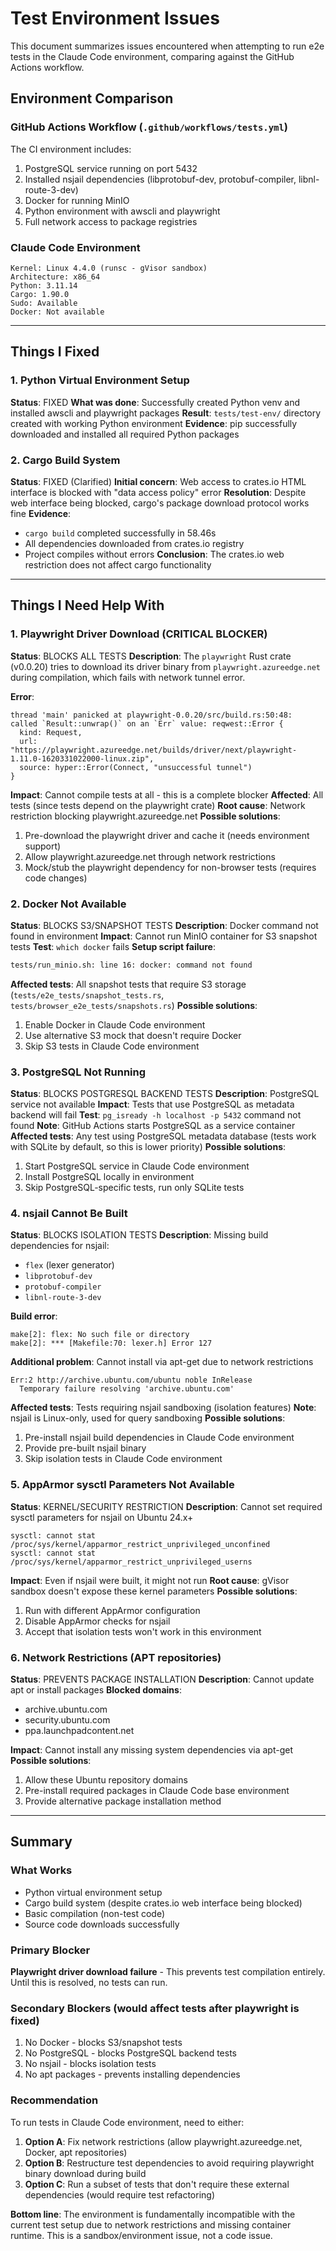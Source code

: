 # Test Environment Issues

This document summarizes issues encountered when attempting to run e2e tests in the Claude Code environment, comparing against the GitHub Actions workflow.

## Environment Comparison

### GitHub Actions Workflow (`.github/workflows/tests.yml`)
The CI environment includes:
1. PostgreSQL service running on port 5432
2. Installed nsjail dependencies (libprotobuf-dev, protobuf-compiler, libnl-route-3-dev)
3. Docker for running MinIO
4. Python environment with awscli and playwright
5. Full network access to package registries

### Claude Code Environment
```
Kernel: Linux 4.4.0 (runsc - gVisor sandbox)
Architecture: x86_64
Python: 3.11.14
Cargo: 1.90.0
Sudo: Available
Docker: Not available
```

---

## Things I Fixed

### 1. Python Virtual Environment Setup
**Status**: FIXED
**What was done**: Successfully created Python venv and installed awscli and playwright packages
**Result**: `tests/test-env/` directory created with working Python environment
**Evidence**: pip successfully downloaded and installed all required Python packages

### 2. Cargo Build System
**Status**: FIXED (Clarified)
**Initial concern**: Web access to crates.io HTML interface is blocked with "data access policy" error
**Resolution**: Despite web interface being blocked, cargo's package download protocol works fine
**Evidence**:
- `cargo build` completed successfully in 58.46s
- All dependencies downloaded from crates.io registry
- Project compiles without errors
**Conclusion**: The crates.io web restriction does not affect cargo functionality

---

## Things I Need Help With

### 1. Playwright Driver Download (CRITICAL BLOCKER)
**Status**: BLOCKS ALL TESTS
**Description**: The `playwright` Rust crate (v0.0.20) tries to download its driver binary from `playwright.azureedge.net` during compilation, which fails with network tunnel error.

**Error**:
```
thread 'main' panicked at playwright-0.0.20/src/build.rs:50:48:
called `Result::unwrap()` on an `Err` value: reqwest::Error {
  kind: Request,
  url: "https://playwright.azureedge.net/builds/driver/next/playwright-1.11.0-1620331022000-linux.zip",
  source: hyper::Error(Connect, "unsuccessful tunnel")
}
```

**Impact**: Cannot compile tests at all - this is a complete blocker
**Affected**: All tests (since tests depend on the playwright crate)
**Root cause**: Network restriction blocking playwright.azureedge.net
**Possible solutions**:
1. Pre-download the playwright driver and cache it (needs environment support)
2. Allow playwright.azureedge.net through network restrictions
3. Mock/stub the playwright dependency for non-browser tests (requires code changes)

### 2. Docker Not Available
**Status**: BLOCKS S3/SNAPSHOT TESTS
**Description**: Docker command not found in environment
**Impact**: Cannot run MinIO container for S3 snapshot tests
**Test**: `which docker` fails
**Setup script failure**:
```bash
tests/run_minio.sh: line 16: docker: command not found
```
**Affected tests**: All snapshot tests that require S3 storage (`tests/e2e_tests/snapshot_tests.rs`, `tests/browser_e2e_tests/snapshots.rs`)
**Possible solutions**:
1. Enable Docker in Claude Code environment
2. Use alternative S3 mock that doesn't require Docker
3. Skip S3 tests in Claude Code environment

### 3. PostgreSQL Not Running
**Status**: BLOCKS POSTGRESQL BACKEND TESTS
**Description**: PostgreSQL service not available
**Impact**: Tests that use PostgreSQL as metadata backend will fail
**Test**: `pg_isready -h localhost -p 5432` command not found
**Note**: GitHub Actions starts PostgreSQL as a service container
**Affected tests**: Any test using PostgreSQL metadata database (tests work with SQLite by default, so this is lower priority)
**Possible solutions**:
1. Start PostgreSQL service in Claude Code environment
2. Install PostgreSQL locally in environment
3. Skip PostgreSQL-specific tests, run only SQLite tests

### 4. nsjail Cannot Be Built
**Status**: BLOCKS ISOLATION TESTS
**Description**: Missing build dependencies for nsjail:
- `flex` (lexer generator)
- `libprotobuf-dev`
- `protobuf-compiler`
- `libnl-route-3-dev`

**Build error**:
```
make[2]: flex: No such file or directory
make[2]: *** [Makefile:70: lexer.h] Error 127
```

**Additional problem**: Cannot install via apt-get due to network restrictions
```
Err:2 http://archive.ubuntu.com/ubuntu noble InRelease
  Temporary failure resolving 'archive.ubuntu.com'
```

**Affected tests**: Tests requiring nsjail sandboxing (isolation features)
**Note**: nsjail is Linux-only, used for query sandboxing
**Possible solutions**:
1. Pre-install nsjail build dependencies in Claude Code environment
2. Provide pre-built nsjail binary
3. Skip isolation tests in Claude Code environment

### 5. AppArmor sysctl Parameters Not Available
**Status**: KERNEL/SECURITY RESTRICTION
**Description**: Cannot set required sysctl parameters for nsjail on Ubuntu 24.x+
```
sysctl: cannot stat /proc/sys/kernel/apparmor_restrict_unprivileged_unconfined
sysctl: cannot stat /proc/sys/kernel/apparmor_restrict_unprivileged_userns
```
**Impact**: Even if nsjail were built, it might not run
**Root cause**: gVisor sandbox doesn't expose these kernel parameters
**Possible solutions**:
1. Run with different AppArmor configuration
2. Disable AppArmor checks for nsjail
3. Accept that isolation tests won't work in this environment

### 6. Network Restrictions (APT repositories)
**Status**: PREVENTS PACKAGE INSTALLATION
**Description**: Cannot update apt or install packages
**Blocked domains**:
- archive.ubuntu.com
- security.ubuntu.com
- ppa.launchpadcontent.net

**Impact**: Cannot install any missing system dependencies via apt-get
**Possible solutions**:
1. Allow these Ubuntu repository domains
2. Pre-install required packages in Claude Code base environment
3. Provide alternative package installation method

---

## Summary

### What Works
- Python virtual environment setup
- Cargo build system (despite crates.io web interface being blocked)
- Basic compilation (non-test code)
- Source code downloads successfully

### Primary Blocker
**Playwright driver download failure** - This prevents test compilation entirely. Until this is resolved, no tests can run.

### Secondary Blockers (would affect tests after playwright is fixed)
1. No Docker - blocks S3/snapshot tests
2. No PostgreSQL - blocks PostgreSQL backend tests
3. No nsjail - blocks isolation tests
4. No apt packages - prevents installing dependencies

### Recommendation
To run tests in Claude Code environment, need to either:
1. **Option A**: Fix network restrictions (allow playwright.azureedge.net, Docker, apt repositories)
2. **Option B**: Restructure test dependencies to avoid requiring playwright binary download during build
3. **Option C**: Run a subset of tests that don't require these external dependencies (would require test refactoring)

**Bottom line**: The environment is fundamentally incompatible with the current test setup due to network restrictions and missing container runtime. This is a sandbox/environment issue, not a code issue.
